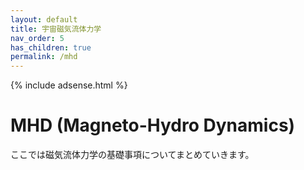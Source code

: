 ```yaml
---
layout: default
title: 宇宙磁気流体力学
nav_order: 5
has_children: true
permalink: /mhd
---
```


{% include adsense.html %} 

# MHD (Magneto-Hydro Dynamics)

ここでは磁気流体力学の基礎事項についてまとめていきます。
